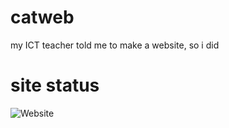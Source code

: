 # catweb
my ICT teacher told me to make a website, so i did

# site status 
![Website](https://img.shields.io/website?label=SITE/STATUS&style=for-the-badge&url=https%3A%2F%2Fcatttttt.netlify.app/)
